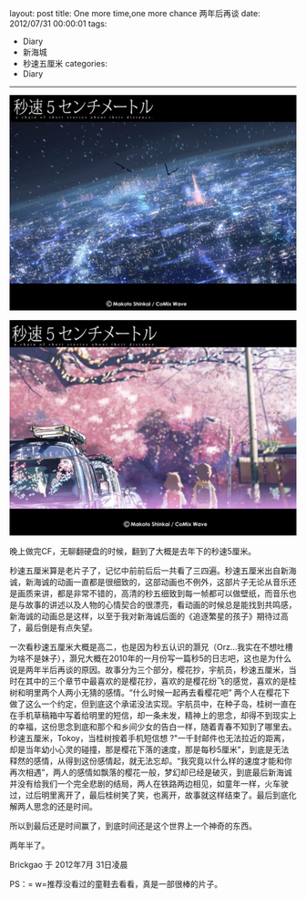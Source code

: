 layout: post
title: One more time,one more chance 两年后再谈
date: 2012/07/31 00:00:01
tags:
- Diary
- 新海城
- 秒速五厘米
categories:
- Diary
---

![《秒速5センチメートル》壁纸其一](/media/2012/08/kabegami_5cm5s.jpg)

![《秒速5センチメートル》壁纸其二](/media/2012/08/kabegami1s.jpg)

晚上做完CF，无聊翻硬盘的时候，翻到了大概是去年下的秒速5厘米。

秒速五厘米算是老片子了，记忆中前前后后一共看了三四遍。秒速五厘米出自新海诚，新海诚的动画一直都是很细致的，这部动画也不例外，这部片子无论从音乐还是画质来讲，都是非常不错的，高清的秒五细致到每一帧都可以做壁纸，而音乐也是与故事的讲述以及人物的心情契合的很漂亮，看动画的时候总是能找到共鸣感，新海诚的动画总是这样，以至于我对新海诚后面的《追逐繁星的孩子》期待过高了，最后倒是有点失望。

<!-- more -->

一次看秒速五厘米大概是高二，也是因为秒五认识的灏兄（Orz...我实在不想吐槽为啥不是妹子），灏兄大概在2010年的一月份写一篇秒5的日志吧，这也是为什么说是两年半后再谈的原因。故事分为三个部分，樱花抄，宇航员，秒速五厘米，当时在其中的三个章节中最喜欢的是樱花抄，喜欢的是樱花纷飞的感觉，喜欢的是桂树和明里两个人两小无猜的感情。“什么时候一起再去看樱花吧” 两个人在樱花下做了这么一个约定，但到底这个承诺没法实现。宇航员中，在种子岛，桂树一直在在手机草稿箱中写着给明里的短信，却一条未发，精神上的思念，却得不到现实上的幸福，这份思念到底和那个和乡间少女的告白一样，随着青春不知到了哪里去。秒速五厘米，Tokoy，当桂树按着手机短信想 ?"一千封邮件也无法拉近的距离，却是当年幼小心灵的碰撞，那是樱花下落的速度，那是每秒5厘米"，到底是无法释然的感情，从得到这份感情起，就无法忘却。“我究竟以什么样的速度才能和你再次相遇”，两人的感情如飘落的樱花一般，梦幻却已经是破灭，到底最后新海诚并没有给我们一个完全悲剧的结局，两人在铁路两边相见，如童年一样，火车驶过，过后明里离开了，最后桂树笑了笑，也离开，故事就这样结束了。最后到底化解两人思念的还是时间。

所以到最后还是时间赢了，到底时间还是这个世界上一个神奇的东西。

两年半了。

Brickgao 于 2012年7月 31日凌晨

PS：= w=推荐没看过的童鞋去看看，真是一部很棒的片子。
